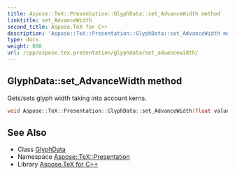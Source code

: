 ```yaml
---
title: Aspose::TeX::Presentation::GlyphData::set_AdvanceWidth method
linktitle: set_AdvanceWidth
second_title: Aspose.TeX for C++
description: 'Aspose::TeX::Presentation::GlyphData::set_AdvanceWidth method. Gets/sets glyph width taking into account kerns in C++.'
type: docs
weight: 600
url: /cpp/aspose.tex.presentation/glyphdata/set_advancewidth/
---
```

## GlyphData::set_AdvanceWidth method


Gets/sets glyph width taking into account kerns.

```cpp
void Aspose::TeX::Presentation::GlyphData::set_AdvanceWidth(float value)
```

## See Also

* Class [GlyphData](../)
* Namespace [Aspose::TeX::Presentation](../../)
* Library [Aspose.TeX for C++](../../../)
